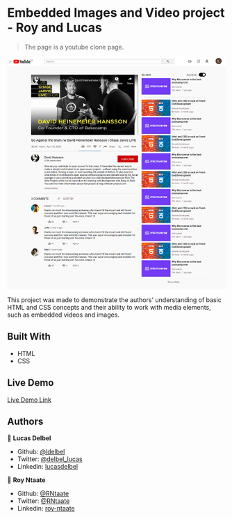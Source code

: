 # Embedded Images and Video project - Roy and Lucas

> The page is a youtube clone page.

![screenshot](./images/youtubeclonepage.png)

This project was made to demonstrate the authors' understanding of basic HTML and CSS concepts and their ability to work with media elements, such as embedded videos and images. 

## Built With
- HTML
- CSS

## Live Demo

[Live Demo Link](shorturl.at/zHK27)

## Authors

👤 **Lucas Delbel**

- Github: [@ldelbel](https://github.com/ldelbel)
- Twitter: [@delbel_lucas](https://twitter.com/delbel_lucas)
- Linkedin: [lucasdelbel](https://linkedin.com/in/lucasdelbel)

👤 **Roy Ntaate**

- Github: [@RNtaate](https://github.com/RNtaate)
- Twitter: [@RNtaate](https://twitter.com/RNtaate)
- Linkedin: [roy-ntaate](https://linkedin.com/in/roy-ntaate)


